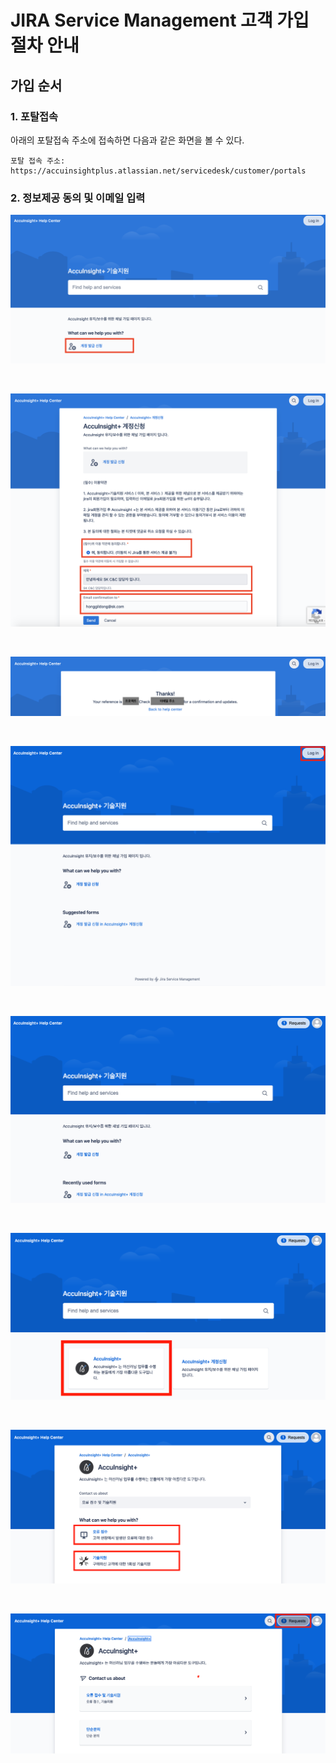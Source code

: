 # JIRA Service Management 고객 가입 절차 안내
## 가입 순서
### 1. 포탈접속
아래의 포탈접속 주소에 접속하면 다음과 같은 화면을 볼 수 있다.
```
포탈 접속 주소: https://accuinsightplus.atlassian.net/servicedesk/customer/portals
```
### 2. 정보제공 동의 및 이메일 입력

<kbd>
    <img src = ./images/cust_001.png>
</kbd><p><br></p>
<kbd>
    <img src = ./images/cust_002.png>
</kbd><p><br></p>
<kbd>
    <img src = ./images/cust_003.png>
</kbd><p><br></p>
<kbd>
    <img src = ./images/cust_004.png>
</kbd><p><br></p>
<kbd>
    <img src = ./images/cust_005.png>
</kbd><p><br></p>
<kbd>
    <img src = ./images/cust_006.png>
</kbd><p><br></p>
<kbd>
    <img src = ./images/cust_007.png>
</kbd><p><br></p>
<kbd>
    <img src = ./images/cust_008.png>
</kbd><p><br></p>